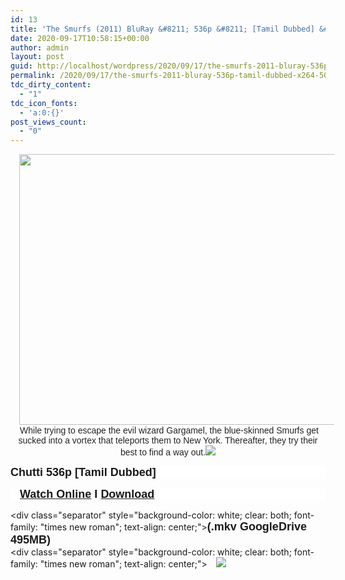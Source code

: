 ```yaml
---
id: 13
title: 'The Smurfs (2011) BluRay &#8211; 536p &#8211; [Tamil Dubbed] &#8211; x264 &#8211; 500MB'
date: 2020-09-17T10:58:15+00:00
author: admin
layout: post
guid: http://localhost/wordpress/2020/09/17/the-smurfs-2011-bluray-536p-tamil-dubbed-x264-500mb/
permalink: /2020/09/17/the-smurfs-2011-bluray-536p-tamil-dubbed-x264-500mb/
tdc_dirty_content:
  - "1"
tdc_icon_fonts:
  - 'a:0:{}'
post_views_count:
  - "0"
---
```

</p> 

<div class="separator" style="clear: both; text-align: center;">
  <a href="https://1.bp.blogspot.com/-yQzGREpOrlU/X2M7NEc-Y0I/AAAAAAAABIo/9fQRpxYrbSUBdtpr8DFJNOWtv9HPA08TwCLcBGAsYHQ/s500/1.jpg" imageanchor="1" style="margin-left: 1em; margin-right: 1em;"><img loading="lazy" border="0" data-original-height="380" data-original-width="500" height="433" src="https://1.bp.blogspot.com/-yQzGREpOrlU/X2M7NEc-Y0I/AAAAAAAABIo/9fQRpxYrbSUBdtpr8DFJNOWtv9HPA08TwCLcBGAsYHQ/w571-h433/1.jpg" width="571" /></a>
</div>

<div style="text-align: center;">
  &nbsp;<span style="background-color: white; color: #222222; font-family: arial, sans-serif; font-size: 14px;">While trying to escape the evil wizard Gargamel, the blue-skinned Smurfs get sucked into a vortex that teleports them to New York. Thereafter, they try their best to find a way out.</span><a href="https://1.bp.blogspot.com/-fai1ZuUwnbA/XIjy2aT4irI/AAAAAAAAANw/7rEO6tENJrUFG3goDQKkqoL-8fDxd-o3gCK4BGAsYHg/s500/torrborder.gif" style="background-color: white; font-family: "times new roman"; font-weight: bold; margin-left: 1em; margin-right: 1em;"><img border="0" data-original-height="3" data-original-width="500" src="https://1.bp.blogspot.com/-fai1ZuUwnbA/XIjy2aT4irI/AAAAAAAAANw/7rEO6tENJrUFG3goDQKkqoL-8fDxd-o3gCK4BGAsYHg/d/torrborder.gif" /></a>
</div></p> 

<div>
  <div class="separator" style="background-color: white; clear: both; font-family: "times new roman"; text-align: center;"><b><font face="arial" size="4">Chutti 536p [Tamil Dubbed]</font></b>
</div><div class="separator" style="background-color: white; clear: both; font-family: "times new roman"; text-align: center;">

**<font face="arial" size="4">&nbsp; &nbsp;<a href="https://drive.google.com/file/d/1TG7zt0bsKkBGyoThPlS8UUcuxSDfbs7K/view">Watch Online</a>&nbsp;I&nbsp;<a href="https://drive.google.com/uc?id=1TG7zt0bsKkBGyoThPlS8UUcuxSDfbs7K&#038;export=download">Download</a></font>**</div> <div class="separator" style="background-color: white; clear: both; font-family: "times new roman"; text-align: center;">**<font face="arial" size="4">(.mkv GoogleDrive 495MB)</font>**</div> <div class="separator" style="background-color: white; clear: both; font-family: "times new roman"; text-align: center;"><a href="https://1.bp.blogspot.com/-fai1ZuUwnbA/XIjy2aT4irI/AAAAAAAAANw/7rEO6tENJrUFG3goDQKkqoL-8fDxd-o3gCK4BGAsYHg/s500/torrborder.gif" style="margin-left: 1em; margin-right: 1em;"><img border="0" data-original-height="3" data-original-width="500" src="https://1.bp.blogspot.com/-fai1ZuUwnbA/XIjy2aT4irI/AAAAAAAAANw/7rEO6tENJrUFG3goDQKkqoL-8fDxd-o3gCK4BGAsYHg/d/torrborder.gif" /></a></div> </div> 

<div class="mod" data-attrid="kc:/film/film:initial theatrical regional release date" data-hveid="CBoQAA" data-md="1001" data-ved="2ahUKEwixr7rg_e_rAhUaSX0KHaf3BjQQkCkwL3oECBoQAA" lang="en-IN" style="background-color: white; clear: none; color: #222222; font-family: arial, sans-serif; font-size: 14px; padding-left: 15px; padding-right: 15px;">
  <div class="Z1hOCe">
    <div class="zloOqf PZPZlf" data-ved="2ahUKEwixr7rg_e_rAhUaSX0KHaf3BjQQyxMoADAvegQIGhAB" style="margin-top: 7px;">
    </div>
  </div>
</div>